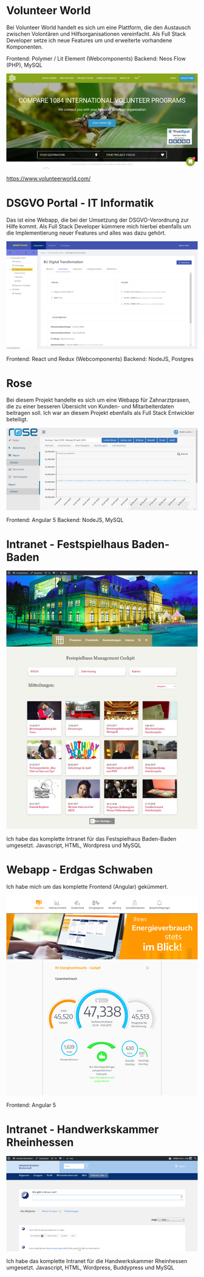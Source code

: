
# Volunteer World
Bei Volunteer World handelt es sich um eine Plattform, die den Austausch zwischen Volontären und Hilfsorganisationen vereinfacht. Als Full Stack Developer setze ich neue Features um und erweiterte vorhandene Komponenten.  

Frontend: Polymer / Lit Element (Webcomponents)
Backend: Neos Flow (PHP), MySQL

![Vowo](vowo.png)

https://www.volunteerworld.com/



# DSGVO Portal - IT Informatik
Das ist eine Webapp, die bei der Umsetzung der DSGVO-Verordnung zur Hilfe kommt. Als Full Stack Developer kümmere mich hierbei ebenfalls um die Implementierung neuer Features und alles was dazu gehört.

![Vowo](dsgvo.png)


Frontend: React und Redux (Webcomponents)
Backend: NodeJS, Postgres


# Rose
Bei diesem Projekt handelte es sich um eine Webapp für Zahnarztpraxen, die zu einer besseren Übersicht von Kunden- und Mitarbeiterdaten beitragen soll. Ich war an diesem Projekt ebenfalls als Full Stack Entwickler beteiligt.

![Vowo](rose.png)


Frontend: Angular 5 
Backend: NodeJS, MySQL


# Intranet - Festspielhaus Baden-Baden

![Vowo](festspielhaus.png)


Ich habe das komplette Intranet für das Festspielhaus Baden-Baden umgesetzt.
Javascript, HTML, Wordpress und MySQL


# Webapp - Erdgas Schwaben 
Ich habe mich um das komplette Frontend (Angular) gekümmert.

![Vowo](erdgasschwaben.png)

Frontend: Angular 5 



# Intranet - Handwerkskammer Rheinhessen

![Vowo](hwk.png)


Ich habe das komplette Intranet für die Handwerkskammer Rheinhessen umgesetzt.
Javascript, HTML, Wordpress, Buddypress und MySQL
















